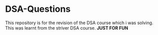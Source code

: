 # DSA-Questions
This repository is for the revision of the DSA course which i was solving. This was learnt from the striver DSA course.
<b>JUST FOR FUN</b>
